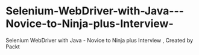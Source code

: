 # Selenium-WebDriver-with-Java---Novice-to-Ninja-plus-Interview-
Selenium WebDriver with Java - Novice to Ninja plus Interview , Created by Packt
